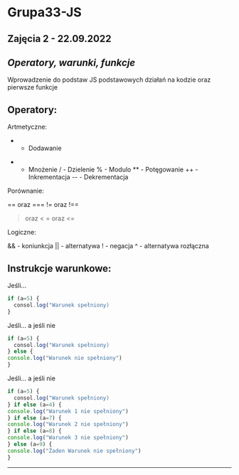 # Grupa33-JS

Zajęcia 2 - 22.09.2022
-----------------------
## _Operatory, warunki, funkcje_

Wprowadzenie do podstaw JS podstawowych działań na kodzie oraz pierwsze funkcje

## Operatory:

Artmetyczne:
+ - Dodawanie
* - Mnożenie
/ - Dzielenie
% - Modulo
** - Potęgowanie
++ - Inkrementacja
-- - Dekrementacja

Porównanie:

== oraz ===
!= oraz !==
> oraz <
>= oraz <=

Logiczne:

&& - koniunkcja
|| - alternatywa
! - negacja
^ - alternatywa rozłączna

## Instrukcje warunkowe:

Jeśli...
```js
if (a=5) {
  consol.log("Warunek spełniony)
}
```

Jeśli... a jeśli nie

```js
if (a=5) {
  consol.log("Warunek spełniony)
} else {
console.log("Warunek nie spełniony")
}
```

Jeśli... a jeśli nie

```js
if (a=5) {
  consol.log("Warunek spełniony)
} if else (a=4) {
console.log("Warunek 1 nie spełniony")
} if else (a=7) {
console.log("Warunek 2 nie spełniony")
} if else (a=8) {
console.log("Warunek 3 nie spełniony")
} else (a=9) {
console.log("Żaden Warunek nie spełniony")
}
```

-------------------------------------------------------------------------------------------------------------------------------------------------------------------------
